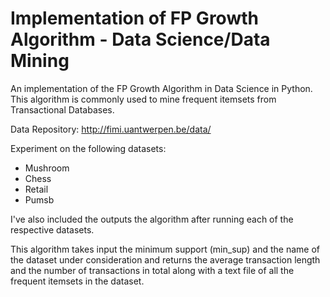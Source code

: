 # Implementation of FP Growth Algorithm - Data Science/Data Mining
An implementation of the FP Growth Algorithm in Data Science in Python. This algorithm is commonly used to mine frequent itemsets from Transactional Databases.

Data Repository: http://fimi.uantwerpen.be/data/

Experiment on the following datasets:
- Mushroom
- Chess
- Retail
- Pumsb

I've also included the outputs the algorithm after running each of the respective datasets. 

This algorithm takes input the minimum support (min_sup) and the name of the dataset under consideration and returns the average transaction length and the number of transactions in total along with a text file of all the frequent itemsets in the dataset.
